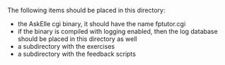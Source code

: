 The following items should be placed in this directory:

- the AskElle cgi binary, it should have the name fptutor.cgi
- if the binary is compiled with logging enabled, then the log database should
  be placed in this directory as well
- a subdirectory with the exercises
- a subdirectory with the feedback scripts
